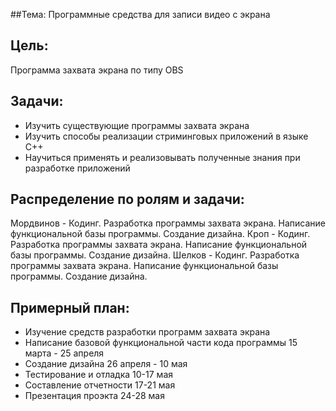 ##Тема:
Программные средства для записи видео с экрана
## Цель:
Программа захвата экрана по типу OBS
## Задачи:
* Изучить существующие программы захвата экрана
* Изучить способы реализации стриминговых приложений в языке C++
* Научиться применять и реализовывать полученные знания при разработке приложений

## Распределение по ролям и задачи:
Мордвинов - Кодинг. Разработка программы захвата экрана. Написание функциональной базы программы. Создание дизайна.
Кроп - Кодинг. Разработка программы захвата экрана. Написание функциональной базы программы. Создание дизайна.
Шелков - Кодинг. Разработка программы захвата экрана. Написание функциональной базы программы. Создание дизайна.

## Примерный план:
* Изучение средств разработки программ захвата экрана 
* Написание базовой функциональной части кода программы 15 марта - 25 апреля
* Создание дизайна 26 апреля - 10 мая
* Тестирование и отладка 10-17 мая
* Составление отчетности 17-21 мая
* Презентация проэкта 24-28 мая
